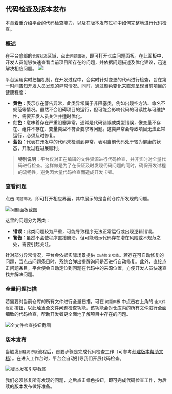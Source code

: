 ## 代码检查及版本发布

本章着重介绍平台的代码检查能力，以及在版本发布过程中如何完整地进行代码检查。

### 概述

在平台底部的`仓库状态`区域，点击`问题面板`，即可打开仓库问题面板。在此面板中，开发人员能够快速查看当前项目所存在的问题，并依据问题描述及优化建议，迅速解决相应问题。
![](/workbench/check-code-version.png)

平台运用实时扫描机制，在开发过程中，会实时针对变更的代码进行检查，旨在第一时间告知开发人员发现的异常情况。同时，通过颜色变化来直观呈现当前项目的健康程度：

-   **黄色**：表示存在警告异常，此类异常属于非阻塞类，例如出现空方法、命名不规范等情况。虽然不会阻碍项目的运行，但可能会影响代码的可读性与可维护性，需要开发人员关注并适时优化。
-   **红色**：意味着存在严重阻塞异常，通常是代码错误或类型错误，像变量不存在、组件不存在、变量类型不符合要求等问题。这类异常会导致项目无法正常运行，必须及时修复。
-   **蓝色**：代表在开发中的代码未检测到异常，表明当前代码处于较为健康的状态，开发过程进展顺利。

> **特别说明**：平台仅对正在编辑的文件资源进行代码检查，并非实时对全量代码进行检查。这样做是为了在保证及时发现代码问题的同时，确保开发过程的流畅性，避免因大量代码检查而造成开发卡顿。

### 查看问题

点击 `问题面板`，即可打开相应界面，其中展示的是当前仓库所发现的问题。

![问题面板截图](/workbench/check-code-version2.png)

这里的问题分为两类：

-   **错误**：此类问题较为严重，可能导致程序无法正常运行或出现逻辑错误。
-   **警告**：虽然不会使程序直接崩溃，但可能暗示代码存在潜在风险或不规范之处，需要引起关注。

针对部分异常情况，平台会依据实际场景提供 `自动修复功能`。若存在可自动修复的问题，当点击问题条目时，系统会弹出提醒询问是否进行自动修复。此外，直接点击问题条目，平台便会自动定位到问题在代码中的来源位置，方便开发人员快速查找并解决问题。

### 全量问题扫描

若需要对当前仓库的所有文件进行全量扫描，可在 `问题面板` 中点击右上角的 `全文件检查` 按钮，以此触发全文件问题检查功能。该功能会对仓库内的所有文件进行全面细致的代码检查，帮助开发者更全面地了解项目中存在的问题。

![全文件检查按钮截图](/workbench/check-code-version3.png)

### 版本发布

当触发`创建发行版`流程后，首要步骤是完成代码检查工作（可参考[创建版本帮助文档](/portal/rep-version)）。在进入工作台时，平台会自动引导我们开展代码检查。

![版本发布引导截图](/portal/rep-version4.png)

我们必须修复所有发现的问题，之后点击绿色按钮，即可完成代码检查工作，为后续的版本发布做好准备。
